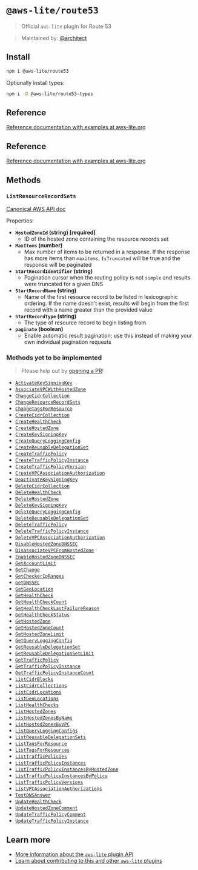 # `@aws-lite/route53`

> Official `aws-lite` plugin for Route 53

> Maintained by: [@architect](https://github.com/architect)


## Install

```sh
npm i @aws-lite/route53
```

Optionally install types:

```sh
npm i -D @aws-lite/route53-types
```


## Reference

[Reference documentation with examples at aws-lite.org](https://aws-lite.org/services/route53)


## Reference

[Reference documentation with examples at aws-lite.org](https://aws-lite.org/services/route53)


## Methods

<!-- ! Do not remove METHOD_DOCS_START / METHOD_DOCS_END ! -->
<!-- METHOD_DOCS_START -->
### `ListResourceRecordSets`

[Canonical AWS API doc](https://docs.aws.amazon.com/Route53/latest/APIReference/API_ListResourceRecordSets.html)

Properties:
- **`HostedZoneId` (string) [required]**
  - ID of the hosted zone containing the resource records set
- **`MaxItems` (number)**
  - Max number of items to be returned in a response. If the response has more items than `maxitems`, `IsTruncated` will be true and the response will be paginated
- **`StartRecordIdentifier` (string)**
  - Pagination cursor when the routing policy is not `simple` and results were truncated for a given DNS
- **`StartRecordName` (string)**
  - Name of the first resource record to be listed in lexicographic ordering. If the name doesn't exist, results will begin from the first record with a name greater than the provided value
- **`StartRecordType` (string)**
  - The type of resource record to begin listing from
- **`paginate` (boolean)**
  - Enable automatic result pagination; use this instead of making your own individual pagination requests


### Methods yet to be implemented

> Please help out by [opening a PR](https://github.com/architect/aws-lite#authoring-aws-lite-plugins)!

- [`ActivateKeySigningKey`](https://docs.aws.amazon.com/Route53/latest/APIReference/API_ActivateKeySigningKey.html)
- [`AssociateVPCWithHostedZone`](https://docs.aws.amazon.com/Route53/latest/APIReference/API_AssociateVPCWithHostedZone.html)
- [`ChangeCidrCollection`](https://docs.aws.amazon.com/Route53/latest/APIReference/API_ChangeCidrCollection.html)
- [`ChangeResourceRecordSets`](https://docs.aws.amazon.com/Route53/latest/APIReference/API_ChangeResourceRecordSets.html)
- [`ChangeTagsForResource`](https://docs.aws.amazon.com/Route53/latest/APIReference/API_ChangeTagsForResource.html)
- [`CreateCidrCollection`](https://docs.aws.amazon.com/Route53/latest/APIReference/API_CreateCidrCollection.html)
- [`CreateHealthCheck`](https://docs.aws.amazon.com/Route53/latest/APIReference/API_CreateHealthCheck.html)
- [`CreateHostedZone`](https://docs.aws.amazon.com/Route53/latest/APIReference/API_CreateHostedZone.html)
- [`CreateKeySigningKey`](https://docs.aws.amazon.com/Route53/latest/APIReference/API_CreateKeySigningKey.html)
- [`CreateQueryLoggingConfig`](https://docs.aws.amazon.com/Route53/latest/APIReference/API_CreateQueryLoggingConfig.html)
- [`CreateReusableDelegationSet`](https://docs.aws.amazon.com/Route53/latest/APIReference/API_CreateReusableDelegationSet.html)
- [`CreateTrafficPolicy`](https://docs.aws.amazon.com/Route53/latest/APIReference/API_CreateTrafficPolicy.html)
- [`CreateTrafficPolicyInstance`](https://docs.aws.amazon.com/Route53/latest/APIReference/API_CreateTrafficPolicyInstance.html)
- [`CreateTrafficPolicyVersion`](https://docs.aws.amazon.com/Route53/latest/APIReference/API_CreateTrafficPolicyVersion.html)
- [`CreateVPCAssociationAuthorization`](https://docs.aws.amazon.com/Route53/latest/APIReference/API_CreateVPCAssociationAuthorization.html)
- [`DeactivateKeySigningKey`](https://docs.aws.amazon.com/Route53/latest/APIReference/API_DeactivateKeySigningKey.html)
- [`DeleteCidrCollection`](https://docs.aws.amazon.com/Route53/latest/APIReference/API_DeleteCidrCollection.html)
- [`DeleteHealthCheck`](https://docs.aws.amazon.com/Route53/latest/APIReference/API_DeleteHealthCheck.html)
- [`DeleteHostedZone`](https://docs.aws.amazon.com/Route53/latest/APIReference/API_DeleteHostedZone.html)
- [`DeleteKeySigningKey`](https://docs.aws.amazon.com/Route53/latest/APIReference/API_DeleteKeySigningKey.html)
- [`DeleteQueryLoggingConfig`](https://docs.aws.amazon.com/Route53/latest/APIReference/API_DeleteQueryLoggingConfig.html)
- [`DeleteReusableDelegationSet`](https://docs.aws.amazon.com/Route53/latest/APIReference/API_DeleteReusableDelegationSet.html)
- [`DeleteTrafficPolicy`](https://docs.aws.amazon.com/Route53/latest/APIReference/API_DeleteTrafficPolicy.html)
- [`DeleteTrafficPolicyInstance`](https://docs.aws.amazon.com/Route53/latest/APIReference/API_DeleteTrafficPolicyInstance.html)
- [`DeleteVPCAssociationAuthorization`](https://docs.aws.amazon.com/Route53/latest/APIReference/API_DeleteVPCAssociationAuthorization.html)
- [`DisableHostedZoneDNSSEC`](https://docs.aws.amazon.com/Route53/latest/APIReference/API_DisableHostedZoneDNSSEC.html)
- [`DisassociateVPCFromHostedZone`](https://docs.aws.amazon.com/Route53/latest/APIReference/API_DisassociateVPCFromHostedZone.html)
- [`EnableHostedZoneDNSSEC`](https://docs.aws.amazon.com/Route53/latest/APIReference/API_EnableHostedZoneDNSSEC.html)
- [`GetAccountLimit`](https://docs.aws.amazon.com/Route53/latest/APIReference/API_GetAccountLimit.html)
- [`GetChange`](https://docs.aws.amazon.com/Route53/latest/APIReference/API_GetChange.html)
- [`GetCheckerIpRanges`](https://docs.aws.amazon.com/Route53/latest/APIReference/API_GetCheckerIpRanges.html)
- [`GetDNSSEC`](https://docs.aws.amazon.com/Route53/latest/APIReference/API_GetDNSSEC.html)
- [`GetGeoLocation`](https://docs.aws.amazon.com/Route53/latest/APIReference/API_GetGeoLocation.html)
- [`GetHealthCheck`](https://docs.aws.amazon.com/Route53/latest/APIReference/API_GetHealthCheck.html)
- [`GetHealthCheckCount`](https://docs.aws.amazon.com/Route53/latest/APIReference/API_GetHealthCheckCount.html)
- [`GetHealthCheckLastFailureReason`](https://docs.aws.amazon.com/Route53/latest/APIReference/API_GetHealthCheckLastFailureReason.html)
- [`GetHealthCheckStatus`](https://docs.aws.amazon.com/Route53/latest/APIReference/API_GetHealthCheckStatus.html)
- [`GetHostedZone`](https://docs.aws.amazon.com/Route53/latest/APIReference/API_GetHostedZone.html)
- [`GetHostedZoneCount`](https://docs.aws.amazon.com/Route53/latest/APIReference/API_GetHostedZoneCount.html)
- [`GetHostedZoneLimit`](https://docs.aws.amazon.com/Route53/latest/APIReference/API_GetHostedZoneLimit.html)
- [`GetQueryLoggingConfig`](https://docs.aws.amazon.com/Route53/latest/APIReference/API_GetQueryLoggingConfig.html)
- [`GetReusableDelegationSet`](https://docs.aws.amazon.com/Route53/latest/APIReference/API_GetReusableDelegationSet.html)
- [`GetReusableDelegationSetLimit`](https://docs.aws.amazon.com/Route53/latest/APIReference/API_GetReusableDelegationSetLimit.html)
- [`GetTrafficPolicy`](https://docs.aws.amazon.com/Route53/latest/APIReference/API_GetTrafficPolicy.html)
- [`GetTrafficPolicyInstance`](https://docs.aws.amazon.com/Route53/latest/APIReference/API_GetTrafficPolicyInstance.html)
- [`GetTrafficPolicyInstanceCount`](https://docs.aws.amazon.com/Route53/latest/APIReference/API_GetTrafficPolicyInstanceCount.html)
- [`ListCidrBlocks`](https://docs.aws.amazon.com/Route53/latest/APIReference/API_ListCidrBlocks.html)
- [`ListCidrCollections`](https://docs.aws.amazon.com/Route53/latest/APIReference/API_ListCidrCollections.html)
- [`ListCidrLocations`](https://docs.aws.amazon.com/Route53/latest/APIReference/API_ListCidrLocations.html)
- [`ListGeoLocations`](https://docs.aws.amazon.com/Route53/latest/APIReference/API_ListGeoLocations.html)
- [`ListHealthChecks`](https://docs.aws.amazon.com/Route53/latest/APIReference/API_ListHealthChecks.html)
- [`ListHostedZones`](https://docs.aws.amazon.com/Route53/latest/APIReference/API_ListHostedZones.html)
- [`ListHostedZonesByName`](https://docs.aws.amazon.com/Route53/latest/APIReference/API_ListHostedZonesByName.html)
- [`ListHostedZonesByVPC`](https://docs.aws.amazon.com/Route53/latest/APIReference/API_ListHostedZonesByVPC.html)
- [`ListQueryLoggingConfigs`](https://docs.aws.amazon.com/Route53/latest/APIReference/API_ListQueryLoggingConfigs.html)
- [`ListReusableDelegationSets`](https://docs.aws.amazon.com/Route53/latest/APIReference/API_ListReusableDelegationSets.html)
- [`ListTagsForResource`](https://docs.aws.amazon.com/Route53/latest/APIReference/API_ListTagsForResource.html)
- [`ListTagsForResources`](https://docs.aws.amazon.com/Route53/latest/APIReference/API_ListTagsForResources.html)
- [`ListTrafficPolicies`](https://docs.aws.amazon.com/Route53/latest/APIReference/API_ListTrafficPolicies.html)
- [`ListTrafficPolicyInstances`](https://docs.aws.amazon.com/Route53/latest/APIReference/API_ListTrafficPolicyInstances.html)
- [`ListTrafficPolicyInstancesByHostedZone`](https://docs.aws.amazon.com/Route53/latest/APIReference/API_ListTrafficPolicyInstancesByHostedZone.html)
- [`ListTrafficPolicyInstancesByPolicy`](https://docs.aws.amazon.com/Route53/latest/APIReference/API_ListTrafficPolicyInstancesByPolicy.html)
- [`ListTrafficPolicyVersions`](https://docs.aws.amazon.com/Route53/latest/APIReference/API_ListTrafficPolicyVersions.html)
- [`ListVPCAssociationAuthorizations`](https://docs.aws.amazon.com/Route53/latest/APIReference/API_ListVPCAssociationAuthorizations.html)
- [`TestDNSAnswer`](https://docs.aws.amazon.com/Route53/latest/APIReference/API_TestDNSAnswer.html)
- [`UpdateHealthCheck`](https://docs.aws.amazon.com/Route53/latest/APIReference/API_UpdateHealthCheck.html)
- [`UpdateHostedZoneComment`](https://docs.aws.amazon.com/Route53/latest/APIReference/API_UpdateHostedZoneComment.html)
- [`UpdateTrafficPolicyComment`](https://docs.aws.amazon.com/Route53/latest/APIReference/API_UpdateTrafficPolicyComment.html)
- [`UpdateTrafficPolicyInstance`](https://docs.aws.amazon.com/Route53/latest/APIReference/API_UpdateTrafficPolicyInstance.html)
<!-- METHOD_DOCS_END -->


## Learn more

- [More information about the `aws-lite` plugin API](https://aws-lite.org/plugin-api)
- [Learn about contributing to this and other `aws-lite` plugins](https://aws-lite.org/contributing)
